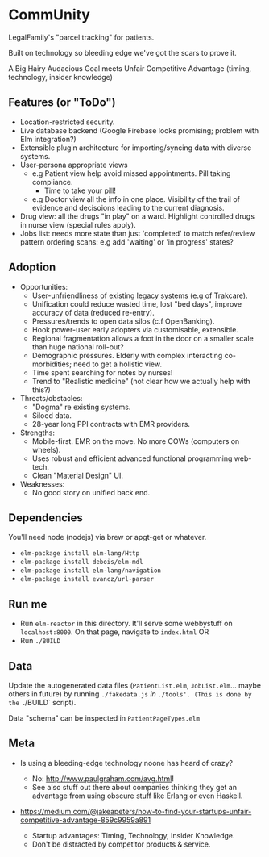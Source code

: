 # CommUnity

LegalFamily's "parcel tracking" for patients.

Built on technology so bleeding edge we've got the scars to prove it.

A Big Hairy Audacious Goal meets Unfair Competitive Advantage (timing, technology, insider knowledge)

## Features (or "ToDo")

* Location-restricted security.
* Live database backend (Google Firebase looks promising; problem with Elm integration?)
* Extensible plugin architecture for importing/syncing data with diverse systems.
* User-persona appropriate views
    * e.g Patient view help avoid missed appointments.  Pill taking compliance.
        * Time to take your pill!  
    * e.g Doctor view all the info in one place.  Visibility of the trail of evidence and decisoions leading to the current diagnosis.
* Drug view: all the drugs "in play" on a ward.  Highlight controlled drugs in nurse view (special rules apply).
* Jobs list: needs more state than just 'completed' to match refer/review pattern ordering scans: e.g add 'waiting' or 'in progress' states?

## Adoption

* Opportunities:
    * User-unfriendliness of existing legacy systems (e.g of Trakcare).
    * Unification could reduce wasted time, lost "bed days", improve accuracy of data (reduced re-entry).
    * Pressures/trends to open data silos (c.f OpenBanking).
    * Hook power-user early adopters via customisable, extensible.
    * Regional fragmentation allows a foot in the door on a smaller scale than huge national roll-out?
    * Demographic pressures.  Elderly with complex interacting co-morbidities; need to get a holistic view.
    * Time spent searching for notes by nurses!
    * Trend to "Realistic medicine" (not clear how we actually help with this?)
* Threats/obstacles:
    * "Dogma" re existing systems.
    * Siloed data.
    * 28-year long PPI contracts with EMR providers.
* Strengths:
    * Mobile-first.  EMR on the move.  No more COWs (computers on wheels).
    * Uses robust and efficient advanced functional programming web-tech.
    * Clean "Material Design" UI.
* Weaknesses:
    * No good story on unified back end.

## Dependencies

You'll need node (nodejs) via brew or apgt-get or whatever.

* `elm-package install elm-lang/Http`
* `elm-package install debois/elm-mdl`
* `elm-package install elm-lang/navigation`
* `elm-package install evancz/url-parser`

## Run me

* Run `elm-reactor` in this directory.  It'll serve some webbystuff on `localhost:8000`.  On that page, navigate to `index.html`
OR
* Run `./BUILD`

## Data

Update the autogenerated data files (`PatientList.elm`, `JobList.elm`... maybe others in future) by running `./fakedata.js` *in* `./tools'.
(This is done by the `./BUILD` script).

Data "schema" can be inspected in `PatientPageTypes.elm`

## Meta

* Is using a bleeding-edge technology noone has heard of crazy?
    * No: <http://www.paulgraham.com/avg.html>!  
    * See also stuff out there about companies thinking they get an advantage from using obscure stuff like Erlang or even Haskell.

* <https://medium.com/@jakeapeters/how-to-find-your-startups-unfair-competitive-advantage-859c9959a891>
    * Startup advantages: Timing, Technology, Insider Knowledge.
    * Don't be distracted by competitor products & service.

